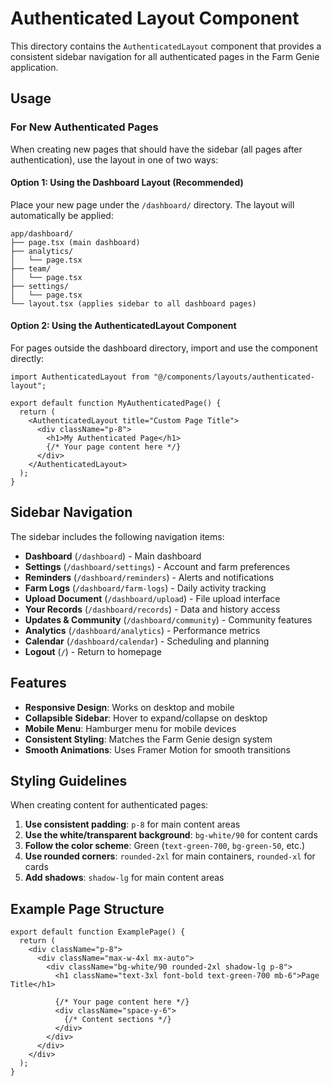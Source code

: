 # Authenticated Layout Component

This directory contains the `AuthenticatedLayout` component that provides a consistent sidebar navigation for all authenticated pages in the Farm Genie application.

## Usage

### For New Authenticated Pages

When creating new pages that should have the sidebar (all pages after authentication), use the layout in one of two ways:

#### Option 1: Using the Dashboard Layout (Recommended)
Place your new page under the `/dashboard/` directory. The layout will automatically be applied:

```
app/dashboard/
├── page.tsx (main dashboard)
├── analytics/
│   └── page.tsx
├── team/
│   └── page.tsx
├── settings/
│   └── page.tsx
└── layout.tsx (applies sidebar to all dashboard pages)
```

#### Option 2: Using the AuthenticatedLayout Component
For pages outside the dashboard directory, import and use the component directly:

```tsx
import AuthenticatedLayout from "@/components/layouts/authenticated-layout";

export default function MyAuthenticatedPage() {
  return (
    <AuthenticatedLayout title="Custom Page Title">
      <div className="p-8">
        <h1>My Authenticated Page</h1>
        {/* Your page content here */}
      </div>
    </AuthenticatedLayout>
  );
}
```

## Sidebar Navigation

The sidebar includes the following navigation items:

- **Dashboard** (`/dashboard`) - Main dashboard
- **Settings** (`/dashboard/settings`) - Account and farm preferences
- **Reminders** (`/dashboard/reminders`) - Alerts and notifications
- **Farm Logs** (`/dashboard/farm-logs`) - Daily activity tracking
- **Upload Document** (`/dashboard/upload`) - File upload interface
- **Your Records** (`/dashboard/records`) - Data and history access
- **Updates & Community** (`/dashboard/community`) - Community features
- **Analytics** (`/dashboard/analytics`) - Performance metrics
- **Calendar** (`/dashboard/calendar`) - Scheduling and planning
- **Logout** (`/`) - Return to homepage

## Features

- **Responsive Design**: Works on desktop and mobile
- **Collapsible Sidebar**: Hover to expand/collapse on desktop
- **Mobile Menu**: Hamburger menu for mobile devices
- **Consistent Styling**: Matches the Farm Genie design system
- **Smooth Animations**: Uses Framer Motion for smooth transitions

## Styling Guidelines

When creating content for authenticated pages:

1. **Use consistent padding**: `p-8` for main content areas
2. **Use the white/transparent background**: `bg-white/90` for content cards
3. **Follow the color scheme**: Green (`text-green-700`, `bg-green-50`, etc.)
4. **Use rounded corners**: `rounded-2xl` for main containers, `rounded-xl` for cards
5. **Add shadows**: `shadow-lg` for main content areas

## Example Page Structure

```tsx
export default function ExamplePage() {
  return (
    <div className="p-8">
      <div className="max-w-4xl mx-auto">
        <div className="bg-white/90 rounded-2xl shadow-lg p-8">
          <h1 className="text-3xl font-bold text-green-700 mb-6">Page Title</h1>
          
          {/* Your page content here */}
          <div className="space-y-6">
            {/* Content sections */}
          </div>
        </div>
      </div>
    </div>
  );
}
``` 